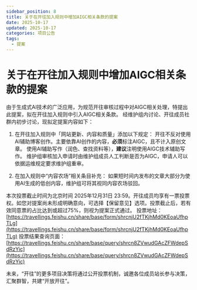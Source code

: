 ```yaml
---
sidebar_position: 8
title: 关于在开往加入规则中增加AIGC相关条款的提案
date: 2025-10-17
updated: 2025-10-17
categories: 项目公告
tags:
  - 提案
---
```


# 关于在开往加入规则中增加AIGC相关条款的提案

由于生成式AI技术的广泛应用，为规范开往审核过程中对AIGC相关处理，特提出此提案，拟在开往加入规则中引入AIGC相关条款。
经维护组内讨论、开往成员社群内初步讨论，现拟定提案内容如下：

1. 在开往加入规则中「网站更新、内容和质量」添加以下规定：
开往不反对使用AI辅助博客创作。主要依靠AI创作的内容，**必须**标注AIGC，且不计入原创文章。
使用AI辅助写作（润色、查找资料等），**建议**注明使用AIGC技术辅助写作。
维护组审核加入申请时由维护组成员人工判断是否为AIGC，申请人可以依据运维规定要求维护组重审。

2. 在加入规则中“内容农场”相关条目补充：
如果短时间内发布的文章大部分为使用AI生成的低创内容，维护组可将其视同内容农场驳回。

本次投票截止时间为北京时间 2025年12月31日 23:59。开往成员均享有一票投票权。如您对提案尚未形成明确意向，可选择【保留意见】选项。投票截止后，若有效同意票的占比达到或超过75%，则视为提案正式通过。
投票地址：[https://travellings.feishu.cn/share/base/form/shrcnjU2fTKjhMd0KEoaUfhpTLg](https://travellings.feishu.cn/share/base/form/shrcnjU2fTKjhMd0KEoaUfhpTLg)
投票结果查询页面：[https://travellings.feishu.cn/share/base/query/shrcn8ZVwudGAcZFWdepSdRzYic](https://travellings.feishu.cn/share/base/query/shrcn8ZVwudGAcZFWdepSdRzYic)

未来，“开往”的更多项目决策将通过公开投票机制，诚邀各位成员站长参与决策，汇聚群智，共建“开放开往”。
